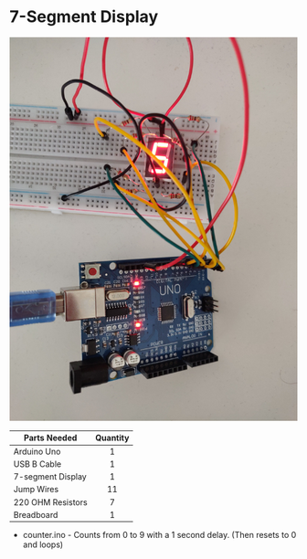 # 7-Segment Display

![7-segment display arduino](https://github.com/lukefrizzell/arduino/blob/master/7-segment-display/7-segment-arduino.jpg)

| Parts Needed       | Quantity |
| ------------------ | :------: |
| Arduino Uno        | 1        |
| USB B Cable        | 1        |
| 7-segment Display  | 1        |
| Jump Wires         | 11       |
| 220 OHM Resistors  | 7        |
| Breadboard         | 1        |

* counter.ino - Counts from 0 to 9 with a 1 second delay. (Then resets to 0 and loops)

